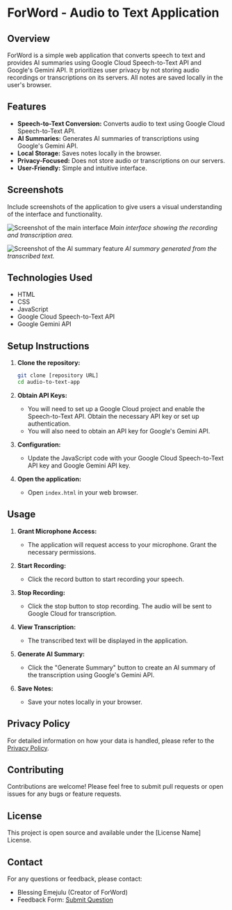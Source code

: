 # ForWord - Audio to Text Application

## Overview

ForWord is a simple web application that converts speech to text and provides AI summaries using Google Cloud Speech-to-Text API and Google's Gemini API. It prioritizes user privacy by not storing audio recordings or transcriptions on its servers. All notes are saved locally in the user's browser.

## Features

-   **Speech-to-Text Conversion:** Converts audio to text using Google Cloud Speech-to-Text API.
-   **AI Summaries:** Generates AI summaries of transcriptions using Google's Gemini API.
-   **Local Storage:** Saves notes locally in the browser.
-   **Privacy-Focused:** Does not store audio or transcriptions on our servers.
-   **User-Friendly:** Simple and intuitive interface.

## Screenshots

Include screenshots of the application to give users a visual understanding of the interface and functionality.

![Screenshot of the main interface](link-to-screenshot-1.png)
*Main interface showing the recording and transcription area.*

![Screenshot of the AI summary feature](link-to-screenshot-2.png)
*AI summary generated from the transcribed text.*

## Technologies Used

-   HTML
-   CSS
-   JavaScript
-   Google Cloud Speech-to-Text API
-   Google Gemini API

## Setup Instructions

1.  **Clone the repository:**

    ```bash
    git clone [repository URL]
    cd audio-to-text-app
    ```

2.  **Obtain API Keys:**

    -   You will need to set up a Google Cloud project and enable the Speech-to-Text API. Obtain the necessary API key or set up authentication.
    -   You will also need to obtain an API key for Google's Gemini API.

3.  **Configuration:**

    -   Update the JavaScript code with your Google Cloud Speech-to-Text API key and Google Gemini API key.

4.  **Open the application:**

    -   Open `index.html` in your web browser.

## Usage

1.  **Grant Microphone Access:**

    -   The application will request access to your microphone. Grant the necessary permissions.

2.  **Start Recording:**

    -   Click the record button to start recording your speech.

3.  **Stop Recording:**

    -   Click the stop button to stop recording. The audio will be sent to Google Cloud for transcription.

4.  **View Transcription:**

    -   The transcribed text will be displayed in the application.

5.  **Generate AI Summary:**

    -   Click the "Generate Summary" button to create an AI summary of the transcription using Google's Gemini API.

6.  **Save Notes:**

    -   Save your notes locally in your browser.

## Privacy Policy

For detailed information on how your data is handled, please refer to the [Privacy Policy](privacy.html).

## Contributing

Contributions are welcome! Please feel free to submit pull requests or open issues for any bugs or feature requests.

## License

This project is open source and available under the [License Name] License.

## Contact

For any questions or feedback, please contact:

-   Blessing Emejulu (Creator of ForWord)
-   Feedback Form: [Submit Question](https://forms.gle/XuZ5ebrY4SwqDBFPA)